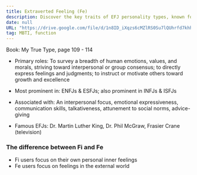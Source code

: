 ```yaml
---
title: Extraverted Feeling (Fe)
description: Discover the key traits of EFJ personality types, known for emotional expressiveness, strong communication, and motivating others, with examples like Martin Luther King and Dr. Phil McGraw.
date: null
URL: "https://drive.google.com/file/d/1n8ID_iXqzs6cMZlRS0Su7lQUhrfd7khh/view?usp=sharing,https://practicaltyping.com/feeling-functions-fe-fi/"
tag: MBTI, function
---
```


Book: My True Type, page 109 - 114

- Primary roles: To survey a breadth of human emotions, values, and morals, striving toward interpersonal or group consensus; to directly express feelings and judgments; to instruct or motivate others toward growth and excellence

- Most prominent in: ENFJs & ESFJs; also prominent in INFJs & ISFJs

- Associated with: An interpersonal focus, emotional expressiveness,
  communication skills, talkativeness, attunement to social norms, advice-giving

- Famous EFJs: Dr. Martin Luther King, Dr. Phil McGraw, Frasier Crane (television)

### The difference between Fi and Fe

- Fi users focus on their own personal inner feelings
- Fe users focus on feelings in the external world

